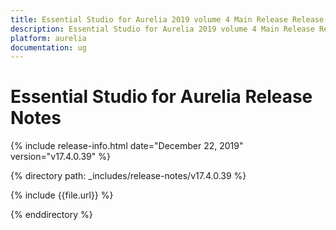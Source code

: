 ```yaml
---
title: Essential Studio for Aurelia 2019 volume 4 Main Release Release Notes  
description: Essential Studio for Aurelia 2019 volume 4 Main Release Release Notes  
platform: aurelia
documentation: ug
---
```


# Essential Studio for Aurelia  Release Notes  

{% include release-info.html date="December 22, 2019"  version="v17.4.0.39" %} 


{% directory path: _includes/release-notes/v17.4.0.39 %}

{% include {{file.url}} %}

{% enddirectory %}